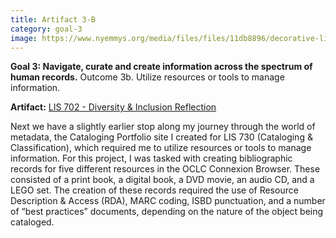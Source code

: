 ```yaml
---
title: Artifact 3-B
category: goal-3
image: https://www.nyemmys.org/media/files/files/11db8896/decorative-line-break-29.png
---
```


**Goal 3: Navigate, curate and create information across the spectrum of human records.**
Outcome 3b. Utilize resources or tools to manage information.

**Artifact:** [LIS 702 - Diversity & Inclusion Reflection](https://docs.google.com/document/d/1zVEr1DiLGJzUGcWXpGsBmRtWLO7N5Dv3pjQglazZPzI/edit?usp=sharing)

Next we have a slightly earlier stop along my journey through the world of metadata, the Cataloging Portfolio site I created for LIS 730 (Cataloging & Classification), which required me to utilize resources or tools to manage information. For this project, I was tasked with creating bibliographic records for five different resources in the OCLC Connexion Browser. These consisted of a print book, a digital book, a DVD movie, an audio CD, and a LEGO set. The creation of these records required the use of Resource Description & Access (RDA), MARC coding, ISBD punctuation, and a number of “best practices” documents, depending on the nature of the object being cataloged. 
